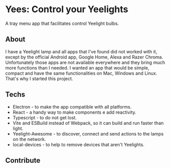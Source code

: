 # Yees: Control your Yeelights

A tray menu app that facilitates control Yeelight bulbs.

## About

I have a Yeelight lamp and all apps that I've found did not worked with it, except by the official Android app, Google Home, Alexa and Razer Chroma. Unfortunately those apps are not available everywhere and they bring much more functions than I needed. I wanted an app that would be simple, compact and have the same functionalities on Mac, Windows and Linux. That's why I started this project.

## Techs

- Electron - to make the app compatible with all platforms.
- React - a handy way to make components e add reactivity.
- Typescript - to do not get lost.
- Vite and ESBuild instead of Webpack, so it can build and run faster than light.
- Yeelight-Awesome - to discover, connect and send actions to the lamps on the network.
- local-devices - to help to remove devices that aren't Yeelights.

## Contribute

